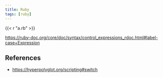 ```yaml
---
title: Ruby
tags: [ruby]
---
```


{{< r "a.rb" >}}

<https://ruby-doc.org/core/doc/syntax/control_expressions_rdoc.html#label-case+Expression>

## References

- <https://hyperpolyglot.org/scripting#switch>
